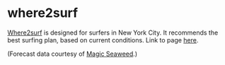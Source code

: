 # where2surf

[Where2surf](http://138.197.68.147/) is designed for surfers in New York City.
It recommends the best surfing plan, based on current conditions. Link to page [here](http://138.197.68.147/).

(Forecast data courtesy of [Magic Seaweed](www.magicseaweed.com).)
